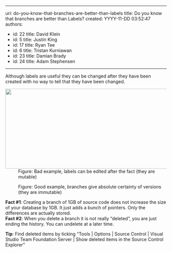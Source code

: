 

---
uri: do-you-know-that-branches-are-better-than-labels
title: Do you know that branches are better than Labels?
created: YYYY-11-DD 03:52:47
authors:
  - id: 22
    title: David Klein
  - id: 5
    title: Justin King
  - id: 17
    title: Ryan Tee
  - id: 6
    title: Tristan Kurniawan
  - id: 23
    title: Damian Brady
  - id: 24
    title: Adam Stephensen
---




<span class='intro'> <p>Although labels are useful they can be changed after they have been created with no way to tell that they have been changed. </p> </span>

<dl class="image"><dt><img width="603" height="249" border="0" src="/PublishingImages/TFSLabel.png" alt="" style="width&#58;603px;height&#58;249px;" /></dt>
<dd>Figure&#58; Bad example, labels can be edited after the fact (they are mutable)</dd></dl>
<dl class="image"><dt><img border="0" src="/PublishingImages/tfslabe2.jpg" alt="" /></dt>
<dd>Figure&#58; Good example, branches give absolute certainty of versions (they are immutable)</dd></dl>
<p><b>Fact #1</b>&#58; Creating a branch of 1GB of source code does not increase the size of your database by 1GB. It just adds a bunch of pointers. Only the differences are actually stored. <br><b>Fact #2</b>&#58; When you delete a branch it is not really “deleted”, you are just ending the history. You can undelete at a later time. </p>
<p><b>Tip</b>&#58; Find deleted items by ticking “Tools | Options | Source Control | Visual Studio Team Foundation Server | Show deleted items in the Source Control Explorer”</p>


